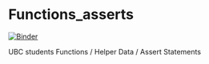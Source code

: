 # Functions_asserts

[![Binder](https://mybinder.org/badge_logo.svg)](https://mybinder.org/v2/gh/sedv8808/Functions_asserts/main)

UBC students Functions / Helper Data / Assert Statements
